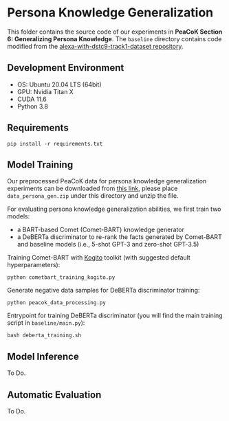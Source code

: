 
# Persona Knowledge Generalization

This folder contains the source code of our experiments in **PeaCoK Section 6: Generalizing Persona Knowledge**.
The `baseline` directory contains code modified from the [alexa-with-dstc9-track1-dataset repository](https://github.com/alexa/alexa-with-dstc9-track1-dataset.git).

## Development Environment

- OS: Ubuntu 20.04 LTS (64bit)
- GPU: Nvidia Titan X
- CUDA 11.6
- Python 3.8

## Requirements

```
pip install -r requirements.txt
```

## Model Training

Our preprocessed PeaCoK data for persona knowledge generalization experiments can be downloaded from [this link](https://drive.google.com/file/d/19oapPUb5T-GqcZ0oOpzTTrnzDWyLlB3f/view?usp=sharing), please place `data_persona_gen.zip` under this directory and unzip the file.

For evaluating persona knowledge generalization abilities, we first train two models: 
- a BART-based Comet (Comet-BART) knowledge generator
- a DeBERTa discriminator to re-rank the facts generated by Comet-BART and baseline models (i.e., 5-shot GPT-3 and zero-shot GPT-3.5)

Training Comet-BART with [Kogito](https://github.com/epfl-nlp/kogito) toolkit (with suggested default hyperparameters):

```
python cometbart_training_kogito.py
```

Generate negative data samples for DeBERTa discriminator training:

```
python peacok_data_processing.py
```

Entrypoint for training DeBERTa discriminator (you will find the main training script in `baseline/main.py`):

```
bash deberta_training.sh
```

## Model Inference

To Do.

## Automatic Evaluation

To Do.
